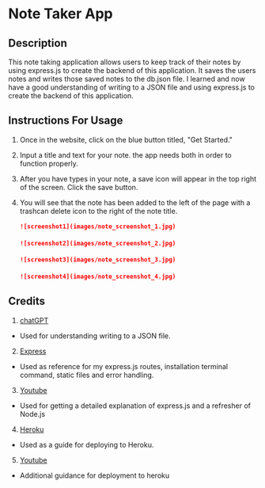 # Note Taker App

## Description

This note taking application allows users to keep track of their notes by using express.js to create the backend of this 
application. It saves the users notes and writes those saved notes to the db.json file. I learned and now have a good 
understanding of writing to a JSON file and using express.js to create the backend of this application.


## Instructions For Usage

1. Once in the website, click on the blue button titled, "Get Started."

2. Input a title and text for your note. the app needs both in order to function properly.

3. After you have types in your note, a save icon will appear in the top right of the screen. Click the save button.

4. You will see that the note has been added to the left of the page with a trashcan delete icon to the right of the note title. 

    ```md
    ![screenshot1](images/note_screenshot_1.jpg)

    ![screenshot2](images/note_screenshot_2.jpg)

    ![screenshot3](images/note_screenshot_3.jpg)

    ![screenshot4](images/note_screenshot_4.jpg)

    ```

## Credits

1. [chatGPT](https://chat.openai.com/chat)
 - Used for understanding writing to a JSON file. 

2. [Express](https://expressjs.com/en/starter/basic-routing.html)
 - Used as reference for my express.js routes, installation terminal command, static files and error handling.

3. [Youtube](https://www.youtube.com/watch?v=Oe421EPjeBE&ab_channel=freeCodeCamp.org)
 - Used for getting a detailed explanation of express.js and a refresher of Node.js

4. [Heroku](https://devcenter.heroku.com/articles/git)
 - Used as a guide for deploying to Heroku.

5. [Youtube](https://www.youtube.com/watch?v=DQk3zJlY-eE&t=84s&ab_channel=PedroTech)
 - Additional guidance for deployment to heroku
